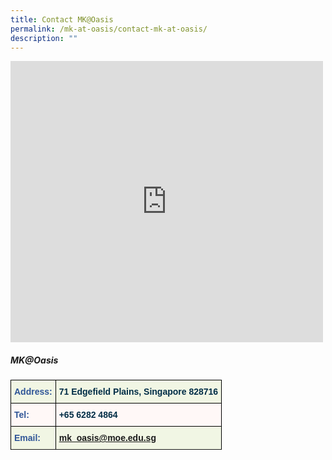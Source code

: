 ```yaml
---
title: Contact MK@Oasis
permalink: /mk-at-oasis/contact-mk-at-oasis/
description: ""
---
```

<iframe loading="lazy" allowfullscreen="" style="border:0;" height="450" width="500" src="https://www.google.com/maps/embed?pb=!1m18!1m12!1m3!1d3988.6191870009225!2d103.90877821461417!3d1.404771498975483!2m3!1f0!2f0!3f0!3m2!1i1024!2i768!4f13.1!3m3!1m2!1s0x31da15fedda64d61%3A0x609377487266e96a!2sOasis%20Primary%20School!5e0!3m2!1sen!2ssg!4v1665634879662!5m2!1sen!2ssg"></iframe>

##### MK@Oasis

<style type="text/css">
.tg  {border-collapse:collapse;border-spacing:0;}
.tg td{border-color:black;border-style:solid;border-width:1px;font-family:Arial, sans-serif;font-size:14px;
  overflow:hidden;padding:10px 5px;word-break:normal;}
.tg th{border-color:black;border-style:solid;border-width:1px;font-family:Arial, sans-serif;font-size:14px;
  font-weight:normal;overflow:hidden;padding:10px 5px;word-break:normal;}
.tg .tg-dv6r{background-color:#F1F6E4;color:#2F5597;font-weight:bold;text-align:left;vertical-align:top}
.tg .tg-j74v{background-color:#F1F6E4;color:#002D46;font-weight:bold;text-align:left;vertical-align:top}
.tg .tg-8com{background-color:#FFF8F7;color:#2F5597;font-weight:bold;text-align:left;vertical-align:top}
.tg .tg-1d14{background-color:#FFF8F7;color:#002D46;font-weight:bold;text-align:left;vertical-align:top}
</style>
<table class="tg">
<thead>
  <tr>
    <th class="tg-dv6r">Address:</th>
    <th class="tg-j74v">71 Edgefield Plains, Singapore 828716<br></th>
  </tr>
</thead>
<tbody>
  <tr>
    <td class="tg-8com">Tel:<br></td>
    <td class="tg-1d14">+65 6282 4864<br></td>
  </tr>
  <tr>
    <td class="tg-dv6r">Email:<br></td>
    <td class="tg-j74v"><a href="mailto:mk_oasis@moe.edu.sg">mk_oasis@moe.edu.sg</a></td>
  </tr>
  <tr>
</tr></tbody>
</table>